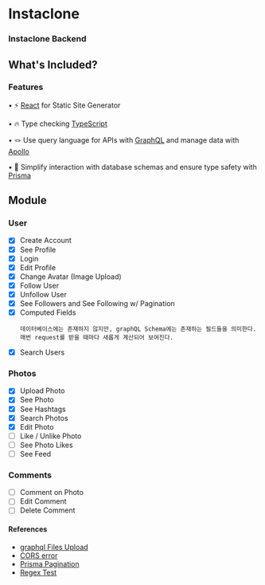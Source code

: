 # Instaclone

### Instaclone Backend

## **What's Included?**

### Features

• ⚡ [React](https://ko.reactjs.org/) for Static Site Generator

• 🔥 Type checking [TypeScript](https://www.typescriptlang.org/)

• 🪢 Use query language for APIs with [GraphQL](https://graphql.org/) and manage data with [Apollo](https://www.apollographql.com/)

• 📐 Simplify interaction with database schemas and ensure type safety with [Prisma](https://www.prisma.io/)

## Module

### User

- [x] Create Account
- [x] See Profile
- [x] Login
- [x] Edit Profile
- [x] Change Avatar (Image Upload)
- [x] Follow User
- [x] Unfollow User
- [x] See Followers and See Following w/ Pagination
- [x] Computed Fields
  ```
  데이터베이스에는 존재하지 않지만, graphQL Schema에는 존재하는 필드들을 의미한다. 매번 request를 받을 때마다 새롭게 계산되어 보여진다.
  ```
- [x] Search Users

### Photos

- [x] Upload Photo
- [x] See Photo
- [x] See Hashtags
- [x] Search Photos
- [x] Edit Photo
- [ ] Like / Unlike Photo
- [ ] See Photo Likes
- [ ] See Feed

### Comments

- [ ] Comment on Photo
- [ ] Edit Comment
- [ ] Delete Comment

#### References

- [graphql Files Upload](https://www.apollographql.com/docs/apollo-server/v3/data/file-uploads/)
- [CORS error](https://www.apollographql.com/docs/apollo-server/security/cors/)
- [Prisma Pagination](https://www.prisma.io/docs/orm/prisma-client/queries/pagination)
- [Regex Test](https://www.regexpal.com/)
